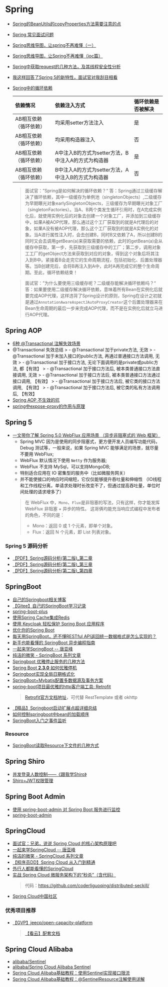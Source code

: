 # Spring
  * [Spring的BeanUtils的copyProperties方法需要注意的点](https://www.jianshu.com/p/357b55852efc)
  * [Spring 常见面试问题](https://juejin.im/post/5cbda379f265da03ae74c282)
  * [Spring思维导图，让spring不再难懂（一）](https://my.oschina.net/u/3080373/blog/891918)
  * [Spring思维导图，让Spring不再难懂（ioc篇）](https://my.oschina.net/u/3080373/blog/903341)
  * [Spring中获取request的几种方法，及其线程安全性分析](https://www.cnblogs.com/kismetv/p/8757260.html)
  * [我这样回答了Spring 5的新特性，面试官对我刮目相看](https://mp.weixin.qq.com/s/Mt3w49YhNU8plvzuGYuTPQ)
  * [Spring中的循环依赖](https://mp.weixin.qq.com/s/wykX4CdrHT1tvSz2-24NEQ)
    > 
    |依赖情况	|依赖注入方式	|循环依赖是否被解决|
    |:-------|:----|:----|
    |AB相互依赖（循环依赖）	|均采用setter方法注入	|是|
    |AB相互依赖（循环依赖）	|均采用构造器注入	|否|
    |AB相互依赖（循环依赖）	|A中注入B的方式为setter方法，B中注入A的方式为构造器	|是|
    |AB相互依赖（循环依赖）	|B中注入A的方式为setter方法，A中注入B的方式为构造器	|否|
    
    > 面试官：”Spring是如何解决的循环依赖？“
    答：Spring通过三级缓存解决了循环依赖，其中一级缓存为单例池（singletonObjects）,二级缓存为早期曝光对象earlySingletonObjects，三级缓存为早期曝光对象工厂（singletonFactories）。当A、B两个类发生循环引用时，在A完成实例化后，就使用实例化后的对象去创建一个对象工厂，并添加到三级缓存中，如果A被AOP代理，那么通过这个工厂获取到的就是A代理后的对象，如果A没有被AOP代理，那么这个工厂获取到的就是A实例化的对象。当A进行属性注入时，会去创建B，同时B又依赖了A，所以创建B的同时又会去调用getBean(a)来获取需要的依赖，此时的getBean(a)会从缓存中获取，第一步，先获取到三级缓存中的工厂；第二步，调用对象工工厂的getObject方法来获取到对应的对象，得到这个对象后将其注入到B中。紧接着B会走完它的生命周期流程，包括初始化、后置处理器等。当B创建完后，会将B再注入到A中，此时A再完成它的整个生命周期。至此，循环依赖结束！
    
    > 面试官：”为什么要使用三级缓存呢？二级缓存能解决循环依赖吗？“
    答：如果要使用二级缓存解决循环依赖，意味着所有Bean在实例化后就要完成AOP代理，这样违背了Spring设计的原则，Spring在设计之初就是通过``AnnotationAwareAspectJAutoProxyCreator``这个后置处理器来在Bean生命周期的最后一步来完成AOP代理，而不是在实例化后就立马进行AOP代理。

## Spring AOP
  * [6种 @Transactional 注解失效场景](https://mp.weixin.qq.com/s?__biz=MzAxNTM4NzAyNg==&mid=2247483977&idx=1&sn=7d8d3c89bfe2261f6422572dca405990)
  *  @Transactional 失效总结
    > - @Transactional 加于private方法, 无效
    > - @Transactional 加于未加入接口的public方法, 再通过普通接口方法调用, 无效
    > - @Transactional 加于接口方法, 无论下面调用的是private或public方法, 都【有效】
    > - @Transactional 加于接口方法后, 被本类普通接口方法直接调用, 无效
    > - @Transactional 加于接口方法后, 被本类普通接口方法通过接口调用, 【有效】
    > - @Transactional 加于接口方法后, 被它类的接口方法调用, 【有效】
    > - @Transactional 加于接口方法后, 被它类的私有方法调用后, 【有效】
  * [Spring AOP 不生效的坑](https://mp.weixin.qq.com/s/Q0Q3ropapmMRE_mQE68b8Q)
  * [spring中expose-proxy的作用与原理](https://www.cnblogs.com/mzcx/p/11430846.html)

## Spring 5
  * [一文带你了解 Spring 5.0 WebFlux 应用场景 （异步非阻塞式的 Web 框架）](https://www.cnblogs.com/quanxiaoha/p/10773773.html)
    - Spring MVC 因为是使用的同步阻塞式，更方便开发人员编写功能代码，Debug 测试等，一般来说，如果 Spring MVC 能够满足的场景，就尽量不要用 WebFlux;
    - WebFlux 默认情况下使用 ``Netty`` 作为服务器;
    - WebFlux 不支持 MySql，可以支持MongoDB;
    - 特别适合应用在 IO 密集型的服务中（比如微服务网关）
    - 并不能使接口的响应时间缩短，它仅仅能够提升吞吐量和伸缩性
     （IO线程和工作线程分离，单请求处理时长改变不了，但通过提高吞吐量，单位时间处理的请求增多了）
    > 在 WebFlux 中，``Mono``、``Flux``是非阻塞的写法，只有这样，你才能发挥 WebFlux 非阻塞 + 异步的特性。
    > 这哥俩均能充当响应式编程中发布者的角色，不同的是：
    > - Mono：返回 0 或 1 个元素，即单个对象。
    > - Flux：返回 N 个元素，即 List 列表对象。

### Spring 5 源码分析
  * [【PDF】Spring源码分析(第二版)_第二章](https://ghost.oss.sherlocky.com/learning/spring/%E5%92%95%E6%B3%A1%E5%AD%A6%E9%99%A2_Spring%E6%BA%90%E7%A0%81%E5%88%86%E6%9E%90%28%E7%AC%AC%E4%BA%8C%E7%89%88%29_%E7%AC%AC%E4%BA%8C%E7%AB%A0.pdf)
  * [【PDF】Spring源码分析(第二版)_第三章](https://ghost.oss.sherlocky.com/learning/spring/%E5%92%95%E6%B3%A1%E5%AD%A6%E9%99%A2_Spring%E6%BA%90%E7%A0%81%E5%88%86%E6%9E%90%28%E7%AC%AC%E4%BA%8C%E7%89%88%29_%E7%AC%AC%E4%B8%89%E7%AB%A0.pdf)
  * [【PDF】Spring源码分析(第二版)_第四章](https://ghost.oss.sherlocky.com/learning/spring/%E5%92%95%E6%B3%A1%E5%AD%A6%E9%99%A2_Spring%E6%BA%90%E7%A0%81%E5%88%86%E6%9E%90%28%E7%AC%AC%E4%BA%8C%E7%89%88%29_%E7%AC%AC%E5%9B%9B%E7%AB%A0.pdf) 

## SpringBoot
  * [自己的Springboot相关博客](//halo.sherlocky.com/archives/springboot)
  * [【Gitee】自己的SpringBoot学习记录](https://gitee.com/sherlocky/springboot2-learning)
  * [spring-boot-plus](https://springboot.plus/guide/)
  * [使用Spring Cache集成Redis](https://blog.battcn.com/2018/05/13/springboot/v2-cache-redis/)
  * [使用 Keycloak 轻松保护 Spring Boot 应用程序](https://www.oschina.net/translate/easily-secure-your-spring-boot-applications-with-k)
  * [优化你的Spring Boot](https://mp.weixin.qq.com/s?__biz=MzI4ODQ3NjE2OA==&mid=2247485244&idx=1&sn=1e5a29a5b3d31b15d93eed538a2530de)
  * [每天用SpringBoot，还不懂RESTful API返回统一数据格式是怎么实现的？](https://mp.weixin.qq.com/s?__biz=Mzg3NjIxMjA1Ng==&mid=2247483905&idx=1&sn=99d294f0ee5127e827a879a8c96ec08d)
  * [新手也能看懂的 SpringBoot 异步编程指南](https://mp.weixin.qq.com/s?__biz=MzI3NzE0NjcwMg==&mid=2650124909&idx=2&sn=74cf031b6e093df554bccf6ddca191f5)
  * [一起来学SpringBoot -- 唐亚峰](https://blog.battcn.com/categories/SpringBoot/)
  * [纯洁的微笑 - SpringBoot 系列文章](http://www.ityouknow.com/spring-boot.html)
  * [Springboot 优雅停止服务的几种方法](https://www.cnblogs.com/huangqingshi/p/11370291.html)
  * [Spring Boot **2.3.0** 如何优雅停机](https://mp.weixin.qq.com/s?__biz=MzIwMzY1OTU1NQ==&mid=2247490012&idx=1&sn=26ad26f9d90ccfafea012d61621326b1)
  * [Springboot实现全局日期格式化](https://mp.weixin.qq.com/s?__biz=MzAxNTM4NzAyNg==&mid=2247484028&idx=1&sn=651c8de95979f42a10270e46275c8346)
  * [SpringBoot+Mybatis配置多数据源及事务方案](https://juejin.im/post/5eba38aa6fb9a043777c9b3a)
  * [spring-boot项目最优雅的http客户端工具: Retrofit](https://juejin.im/post/6854573211426750472)
    > [Retrofit官方文档地址](https://square.github.io/retrofit/)，可代替 RestTemplate 或者 okhttp
  * [【精品】Springboot启动扩展点超详细总结](https://www.jianshu.com/p/38d834db7413)
  * [如何控制springboot中bean的加载顺序](https://www.jianshu.com/p/cbcd963fca36)
  * [SpringBoot入门之事件监听](https://www.cnblogs.com/senlinyang/p/8496099.html)
  
### Resource 
  * [SpringBoot读取Resource下文件的几种方式](https://www.jianshu.com/p/7d7e5e4e8ae3)

## Spring Shiro
  * [并发登录人数控制——《跟我学Shiro》](https://www.iteye.com/blog/jinnianshilongnian-2039760)
  * [Shiro+JWT权限管理](https://springboot.plus/guide/shiro-jwt.html#shiro)
  
## Spring Boot Admin
  * [使用 spring-boot-admin 对 Spring Boot 服务进行监控](http://www.ityouknow.com/springboot/2018/02/11/spring-boot-admin.html)
  * [spring-boot-admin](https://github.com/codecentric/spring-boot-admin)
  
## SpringCloud
  * [面试官：兄弟，说说 Spring Cloud 的核心架构原理吧](https://mp.weixin.qq.com/s?__biz=MzI4NDY5Mjc1Mg==&mid=2247489127&idx=2&sn=5cba4e2c5e38e7706691014ec9379665)
  * [一起来学SpringCloud -- 唐亚峰](https://blog.battcn.com/categories/SpringCloud/)
  * [纯洁的微笑 - SpringCloud 系列文章](http://www.ityouknow.com/spring-cloud.html)
  * [【程序员DD】Spring Cloud 从入门到精通](http://blog.didispace.com/spring-cloud-learning/)
  * [外行人都能看懂的SpringCloud](https://mp.weixin.qq.com/s?__biz=MzAwNDA2OTM1Ng==&mid=2453140943&idx=1&sn=72ef2d1aa0a5a0265babfdce7234cefd)
  * [实战 Spring Cloud 微服务架构下的“秒杀”（含代码）](https://mp.weixin.qq.com/s?__biz=MzI4ODQ3NjE2OA==&mid=2247485875&idx=1&sn=0ff0a0c4ea9c5a36334d80de83f1084c)
    > 代码：https://github.com/coderliguoqing/distributed-seckill/
  * [Spring Cloud中国社区](http://springcloud.cn)
  
### 优秀项目推荐
  * [【GVP】jeecp/open-capacity-platform](https://gitee.com/owenwangwen/open-capacity-platform)
    > [【看云】配套文档](https://www.kancloud.cn/owenwangwen/open-capacity-platform/1048256)
  
## Spring Cloud Alibaba
  * [alibaba/Sentinel](https://github.com/alibaba/Sentinel/wiki/%E4%BB%8B%E7%BB%8D)
  * [alibaba/Spring Cloud Alibaba Sentinel](https://github.com/alibaba/spring-cloud-alibaba/wiki/Sentinel)
  * [Spring Cloud Alibaba基础教程：使用Sentinel实现接口限流](http://blog.didispace.com/spring-cloud-alibaba-sentinel-1/)
  * [Spring Cloud Alibaba基础教程：@SentinelResource注解使用详解](http://blog.didispace.com/spring-cloud-alibaba-sentinel-2-5/)
